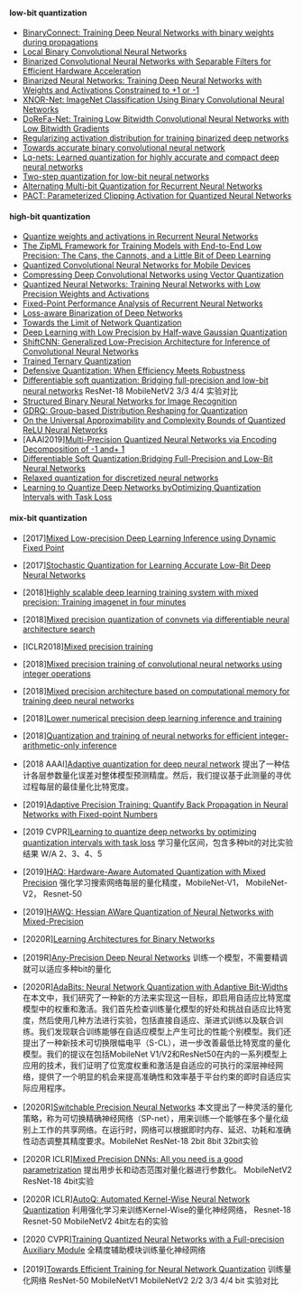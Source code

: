#### low-bit quantization
- [BinaryConnect: Training Deep Neural Networks with binary weights during propagations](https://arxiv.org/pdf/1511.00363.pdf)
- [Local Binary Convolutional Neural Networks](https://arxiv.org/pdf/1608.06049.pdf)
- [Binarized Convolutional Neural Networks with Separable Filters for Efficient Hardware Acceleration](https://arxiv.org/pdf/1707.04693.pdf)
- [Binarized Neural Networks: Training Deep Neural Networks with Weights and Activations Constrained to +1 or -1](https://arxiv.org/pdf/1602.02830.pdf)
- [XNOR-Net: ImageNet Classification Using Binary Convolutional Neural Networks](https://arxiv.org/pdf/1603.05279.pdf)
- [DoReFa-Net: Training Low Bitwidth Convolutional Neural Networks with Low Bitwidth Gradients](https://arxiv.org/pdf/1606.06160.pdf)
- [Regularizing activation distribution for training binarized deep networks](http://openaccess.thecvf.com/content_CVPR_2019/papers/Ding_Regularizing_Activation_Distribution_for_Training_Binarized_Deep_Networks_CVPR_2019_paper.pdf)
- [Towards accurate binary convolutional neural network](https://arxiv.org/pdf/1711.11294.pdf)
- [Lq-nets: Learned quantization for highly accurate and compact deep neural networks](https://arxiv.org/pdf/1807.10029.pdf)
- [Two-step quantization for low-bit neural networks](http://openaccess.thecvf.com/content_cvpr_2018/papers/Wang_Two-Step_Quantization_for_CVPR_2018_paper.pdf)
- [Alternating Multi-bit Quantization for Recurrent Neural Networks](https://arxiv.org/pdf/1802.00150.pdf)
- [PACT: Parameterized Clipping Activation for Quantized Neural Networks](https://arxiv.org/pdf/1805.06085.pdf)

#### high-bit quantization
- [Quantize weights and activations in Recurrent Neural Networks](https://arxiv.org/pdf/1611.10176.pdf)
- [The ZipML Framework for Training Models with End-to-End Low Precision: The Cans, the Cannots, and a Little Bit of Deep Learning](https://arxiv.org/pdf/1611.05402.pdf)
- [Quantized Convolutional Neural Networks for Mobile Devices](https://arxiv.org/pdf/1512.06473.pdf)
- [Compressing Deep Convolutional Networks using Vector Quantization](https://arxiv.org/pdf/1412.6115.pdf)
- [Quantized Neural Networks: Training Neural Networks with Low Precision Weights and Activations](https://arxiv.org/pdf/1609.07061.pdf)
- [Fixed-Point Performance Analysis of Recurrent Neural Networks](https://arxiv.org/abs/1512.01322)
- [Loss-aware Binarization of Deep Networks](https://arxiv.org/pdf/1611.01600.pdf)
- [Towards the Limit of Network Quantization](https://arxiv.org/pdf/1612.01543.pdf)
- [Deep Learning with Low Precision by Half-wave Gaussian Quantization](https://arxiv.org/pdf/1702.00953.pdf)
- [ShiftCNN: Generalized Low-Precision Architecture for Inference of Convolutional Neural Networks](https://arxiv.org/pdf/1706.02393.pdf)
- [Trained Ternary Quantization](https://arxiv.org/pdf/1612.01064.pdf)
- [Defensive Quantization: When Efficiency Meets Robustness](https://arxiv.org/pdf/1904.08444.pdf)
- [Differentiable soft quantization: Bridging full-precision and low-bit neural networks](http://openaccess.thecvf.com/content_ICCV_2019/papers/Gong_Differentiable_Soft_Quantization_Bridging_Full-Precision_and_Low-Bit_Neural_Networks_ICCV_2019_paper.pdf) ResNet-18 MobileNetV2 3/3 4/4 实验对比
- [Structured Binary Neural Networks for Image Recognition](https://arxiv.xilesou.top/pdf/1909.09934.pdf)
- [GDRQ: Group-based Distribution Reshaping for Quantization](https://arxiv.xilesou.top/pdf/1908.01477.pdf)
- [On the Universal Approximability and Complexity Bounds of Quantized ReLU Neural Networks](https://arxiv.xilesou.top/pdf/1802.03646.pdf)
- [AAAI2019][Multi-Precision Quantized Neural Networks via Encoding Decomposition of -1 and+ 1](https://arxiv.org/pdf/1905.13389.pdf)
- [Differentiable Soft Quantization:Bridging Full-Precision and Low-Bit Neural Networks](http://openaccess.thecvf.com/content_ICCV_2019/papers/Gong_Differentiable_Soft_Quantization_Bridging_Full-Precision_and_Low-Bit_Neural_Networks_ICCV_2019_paper.pdf)
- [Relaxed quantization for discretized neural networks](https://arxiv.xilesou.top/pdf/1810.01875.pdf)
- [Learning to Quantize Deep Networks byOptimizing Quantization Intervals with Task Loss](http://openaccess.thecvf.com/content_CVPR_2019/papers/Jung_Learning_to_Quantize_Deep_Networks_by_Optimizing_Quantization_Intervals_With_CVPR_2019_paper.pdf)

#### mix-bit quantization
- [2017][Mixed Low-precision Deep Learning Inference using Dynamic Fixed Point](https://arxiv.xilesou.top/pdf/1701.08978.pdf)
- [2017][Stochastic Quantization for Learning Accurate Low-Bit Deep Neural Networks](https://link_springer.xilesou.top/article/10.1007/s11263-019-01168-2)
- [2018][Highly scalable deep learning training system with mixed precision: Training imagenet in four minutes](https://arxiv.xilesou.top/abs/1807.11205)
- [2018][Mixed precision quantization of convnets via differentiable neural architecture search](https://arxiv.xilesou.top/pdf/1812.00090.pdf)
- [ICLR2018][Mixed precision training](https://arxiv.xilesou.top/pdf/1710.03740.pdf%EF%BC%89。)

- [2018][Mixed precision training of convolutional neural networks using integer operations](https://arxiv.xilesou.top/abs/1802.00930)

- [2018][Mixed precision architecture based on computational memory for training deep neural networks](https://ieeexplore_ieee.xilesou.top/abstract/document/8351656/)

- [2018][Lower numerical precision deep learning inference and training](https://www.intel.ai/nervana/wp-content/uploads/sites/53/2018/05/Lower-Numerical-Precision-Deep-Learning-Inference-Training.pdf)

- [2018][Quantization and training of neural networks for efficient integer-arithmetic-only inference](http://openaccess.thecvf.com/content_cvpr_2018/html/Jacob_Quantization_and_Training_CVPR_2018_paper.html)

- [2018 AAAI][Adaptive quantization for deep neural network](https://www.aaai.org/ocs/index.php/AAAI/AAAI18/paper/viewPaper/16248)
提出了一种估计各层参数量化误差对整体模型预测精度。然后，我们提议基于此测量的寻优过程每层的最佳量化比特宽度。

- [2019][Adaptive Precision Training: Quantify Back Propagation in Neural Networks with Fixed-point Numbers](https://arxiv.xilesou.top/abs/1911.00361)

- [2019 CVPR][Learning to quantize deep networks by optimizing quantization intervals with task loss](http://openaccess.thecvf.com/content_CVPR_2019/html/Jung_Learning_to_Quantize_Deep_Networks_by_Optimizing_Quantization_Intervals_With_CVPR_2019_paper.html) 
学习量化区间，包含多种bit的对比实验结果 W/A 2、3、4、5

- [2019][HAQ: Hardware-Aware Automated Quantization with Mixed Precision](http://openaccess.thecvf.com/content_CVPR_2019/papers/Wang_HAQ_Hardware-Aware_Automated_Quantization_With_Mixed_Precision_CVPR_2019_paper.pdf)
强化学习搜索网络每层的量化精度，MobileNet-V1， MobileNet-V2， Resnet-50

- [2019][HAWQ: Hessian AWare Quantization of Neural Networks with Mixed-Precision](https://arxiv.org/pdf/1905.03696.pdf)
- [2020R][Learning Architectures for Binary Networks](https://arxiv.org/pdf/2002.06963.pdf)
- [2019R][Any-Precision Deep Neural Networks](https://arxiv.org/pdf/1911.07346.pdf) 训练一个模型，不需要精调就可以适应多种bit的量化
- [2020R][AdaBits: Neural Network Quantization with Adaptive Bit-Widths](https://arxiv.org/pdf/1912.09666.pdf)
在本文中，我们研究了一种新的方法来实现这一目标，即启用自适应比特宽度模型中的权重和激活。我们首先检查训练量化模型的好处和挑战自适应比特宽度，然后使用几种方法进行实验，包括直接自适应、渐进式训练以及联合训练。我们发现联合训练能够在自适应模型上产生可比的性能个别模型。我们还提出了一种新技术可切换限幅电平（S-CL），进一步改善最低比特宽度的量化模型。我们的提议在包括MobileNet V1/V2和ResNet50在内的一系列模型上应用的技术，我们证明了位宽度权重和激活是自适应的可执行的深层神经网络，提供了一个明显的机会来提高准确性和效率基于平台约束的即时自适应实际应用程序。

- [2020R][Switchable Precision Neural Networks](https://arxiv.org/pdf/2002.02815.pdf)
本文提出了一种灵活的量化策略，称为可切换精确神经网络（SP-net），用来训练一个能够在多个量化级别上工作的共享网络。在运行时，网络可以根据即时内存、延迟、功耗和准确性动态调整其精度要求。MobileNet ResNet-18 2bit 8bit 32bit实验
- [2020R ICLR][Mixed Precision DNNs: All you need is a good parametrization](https://arxiv.org/pdf/1905.11452.pdf)
提出用步长和动态范围对量化器进行参数化。 MobileNetV2 ResNet-18 4bit实验
- [2020R ICLR][AutoQ: Automated Kernel-Wise Neural Network Quantization](https://arxiv.org/pdf/1902.05690.pdf)
利用强化学习来训练Kernel-Wise的量化神经网络， Resnet-18 Resnet-50 MobileNetV2 4bit左右的实验

- [2020 CVPR][Training Quantized Neural Networks with a Full-precision Auxiliary Module](https://arxiv.org/pdf/1903.11236.pdf) 全精度辅助模块训练量化神经网络

- [2019][Towards Efficient Training for Neural Network Quantization](https://arxiv.org/pdf/1912.10207.pdf)
训练量化网络 ResNet-50 MobileNetV1 MobileNetV2 2/2 3/3 4/4 bit 实验对比
